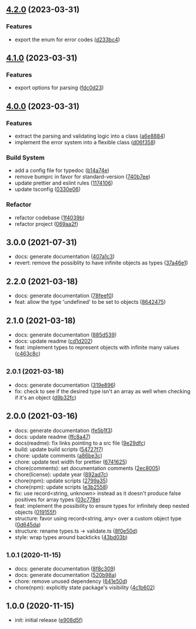 
## [4.2.0](https://github.com/norviah/config/compare/v4.1.0...v4.2.0) (2023-03-31)


### Features

* export the enum for error codes ([d233bc4](https://github.com/norviah/config/commit/d233bc44186cabaf1234dfbe112964af5d5c1105))

## [4.1.0](https://github.com/norviah/config/compare/v4.0.0...v4.1.0) (2023-03-31)


### Features

* export options for parsing ([fdc0d23](https://github.com/norviah/config/commit/fdc0d23c7a84e2a05216082b54c12d31be09108f))

## [4.0.0](https://github.com/norviah/config/compare/v3.0.0...v4.0.0) (2023-03-31)


### Features

* extract the parsing and validating logic into a class ([a6e8884](https://github.com/norviah/config/commit/a6e88849312dcf46fbaf2a4666acdfadf7af8ff1))
* implement the error system into a flexible class ([d06f358](https://github.com/norviah/config/commit/d06f3589858b03df8265b13fd288106ee59ed207))


### Build System

* add a config file for typedoc ([b14a74e](https://github.com/norviah/config/commit/b14a74e2e44be4b46e387c89dfeaef0aecb5ed3b))
* remove bumprc in favor for standard-version ([740b7ee](https://github.com/norviah/config/commit/740b7ee7af0835263ca8ece9ee57df9a6c509347))
* update prettier and eslint rules ([1174106](https://github.com/norviah/config/commit/1174106c9b46649d4668c3aa9c6818fbf3e381d9))
* update tsconfig ([0330e06](https://github.com/norviah/config/commit/0330e06645d29fbbf39f1f51c831dfee7609436c))


### Refactor

* refactor codebase ([1f4039b](https://github.com/norviah/config/commit/1f4039b79a64b7fa8f4db906ac677e6d91afb57a))
* refactor project ([069aa2f](https://github.com/norviah/config/commit/069aa2ff150d3464b22ac16a7f11c392b0e85d9e))

## 3.0.0 (2021-07-31)

* docs: generate documentation ([407a1c3](https://github.com/Norviah/config/commit/407a1c3))
* revert: remove the possiblity to have infinite objects as types ([37a46e1](https://github.com/Norviah/config/commit/37a46e1))



## 2.2.0 (2021-03-18)

* docs: generate documentation ([78feef0](https://github.com/Norviah/config/commit/78feef0))
* feat: allow the type 'undefined' to be set to objects ([8642475](https://github.com/Norviah/config/commit/8642475))



## 2.1.0 (2021-03-18)

* docs: generate documentation ([885d539](https://github.com/Norviah/config/commit/885d539))
* docs: update readme ([cd1d202](https://github.com/Norviah/config/commit/cd1d202))
* feat: implement types to represent objects with infinite many values ([c463c8c](https://github.com/Norviah/config/commit/c463c8c))



## <small>2.0.1 (2021-03-18)</small>

* docs: generate documentation ([319e896](https://github.com/Norviah/config/commit/319e896))
* fix: check to see if the desired type isn't an array as well when checking if it's an object ([d9b32fc](https://github.com/Norviah/config/commit/d9b32fc))



## 2.0.0 (2021-03-16)

* docs: generate documentation ([fe5b1f3](https://github.com/Norviah/config/commit/fe5b1f3))
* docs: update readme ([ffc8a47](https://github.com/Norviah/config/commit/ffc8a47))
* docs(readme): fix links pointing to a src file ([9e29dfc](https://github.com/Norviah/config/commit/9e29dfc))
* build: update build scripts ([54727f7](https://github.com/Norviah/config/commit/54727f7))
* chore: update comments ([a86be3c](https://github.com/Norviah/config/commit/a86be3c))
* chore: update text width for prettier ([6741625](https://github.com/Norviah/config/commit/6741625))
* chore(comments): set documentation comments ([2ec8005](https://github.com/Norviah/config/commit/2ec8005))
* chore(license): update year ([892ad7c](https://github.com/Norviah/config/commit/892ad7c))
* chore(npm): update scripts ([2799a35](https://github.com/Norviah/config/commit/2799a35))
* chore(npm): update scripts ([e3b2558](https://github.com/Norviah/config/commit/e3b2558))
* fix: use record<string, unknown> instead as it doesn't produce false positives for array types ([03c778e](https://github.com/Norviah/config/commit/03c778e))
* feat: implement the possibility to ensure types for infinitely deep nested objects ([019155f](https://github.com/Norviah/config/commit/019155f))
* structure: favor using record<string, any> over a custom object type ([0d645da](https://github.com/Norviah/config/commit/0d645da))
* structure: rename types.ts -> validate.ts ([8f0e50d](https://github.com/Norviah/config/commit/8f0e50d))
* style: wrap types around backticks ([43bd03b](https://github.com/Norviah/config/commit/43bd03b))



## <small>1.0.1 (2020-11-15)</small>

* docs: generate documentation ([8f8c309](https://github.com/Norviah/config/commit/8f8c309))
* docs: generate documentation ([520b98a](https://github.com/Norviah/config/commit/520b98a))
* chore: remove unused dependency ([641e50d](https://github.com/Norviah/config/commit/641e50d))
* chore(npm): explicitly state package's visibility ([4c1b602](https://github.com/Norviah/config/commit/4c1b602))



## 1.0.0 (2020-11-15)

* init: initial release ([e908d5f](https://github.com/Norviah/config/commit/e908d5f))
